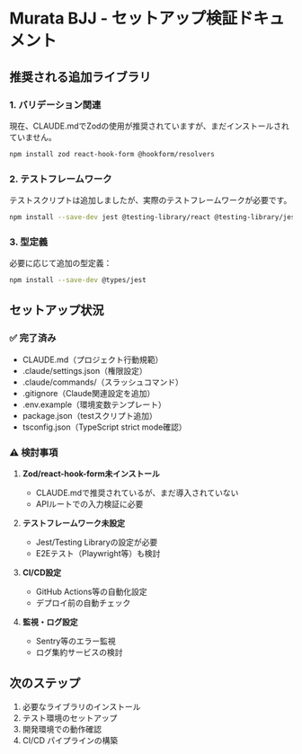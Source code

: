 # Murata BJJ - セットアップ検証ドキュメント

## 推奨される追加ライブラリ

### 1. バリデーション関連
現在、CLAUDE.mdでZodの使用が推奨されていますが、まだインストールされていません。

```bash
npm install zod react-hook-form @hookform/resolvers
```

### 2. テストフレームワーク
テストスクリプトは追加しましたが、実際のテストフレームワークが必要です。

```bash
npm install --save-dev jest @testing-library/react @testing-library/jest-dom jest-environment-jsdom
```

### 3. 型定義
必要に応じて追加の型定義：

```bash
npm install --save-dev @types/jest
```

## セットアップ状況

### ✅ 完了済み
- CLAUDE.md（プロジェクト行動規範）
- .claude/settings.json（権限設定）
- .claude/commands/（スラッシュコマンド）
- .gitignore（Claude関連設定を追加）
- .env.example（環境変数テンプレート）
- package.json（testスクリプト追加）
- tsconfig.json（TypeScript strict mode確認）

### ⚠️ 検討事項
1. **Zod/react-hook-form未インストール**
   - CLAUDE.mdで推奨されているが、まだ導入されていない
   - APIルートでの入力検証に必要

2. **テストフレームワーク未設定**
   - Jest/Testing Libraryの設定が必要
   - E2Eテスト（Playwright等）も検討

3. **CI/CD設定**
   - GitHub Actions等の自動化設定
   - デプロイ前の自動チェック

4. **監視・ログ設定**
   - Sentry等のエラー監視
   - ログ集約サービスの検討

## 次のステップ

1. 必要なライブラリのインストール
2. テスト環境のセットアップ
3. 開発環境での動作確認
4. CI/CD パイプラインの構築
